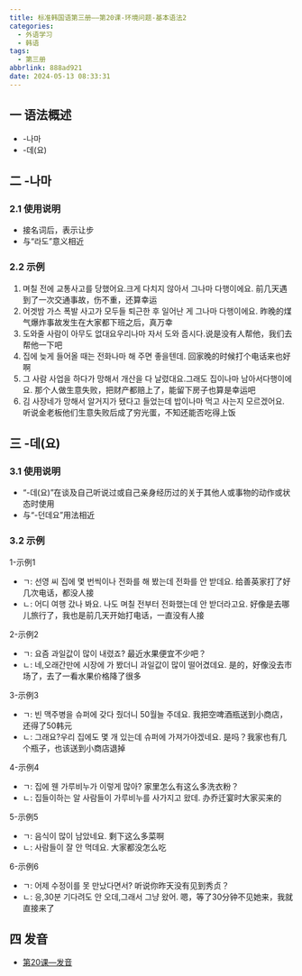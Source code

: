 ```yaml
---
title: 标准韩国语第三册——第20课-环境问题-基本语法2
categories:
  - 外语学习
  - 韩语
tags:
  - 第三册
abbrlink: 888ad921
date: 2024-05-13 08:33:31
---
```

## 一 语法概述

* -나마
* -데(요)

<!--more-->

## 二 -나마

### 2.1 使用说明

* 接名词后，表示让步
* 与“라도”意义相近

### 2.2 示例

1. 며칠 전에 교통사고를 당했어요.크게 다치지 않아서 그나마 다행이에요. 前几天遇到了一次交通事故，伤不重，还算幸运
2. 어겟밤 가스 폭발 사고가 모두들 퇴근한 후 일어난 게 그나마 다행이에요. 昨晚的煤气爆炸事故发生在大家都下班之后，真万幸
3. 도와줄 사람이 아무도 없대요우리나마 자서 도와 줍시다.说是没有人帮他，我们去帮他一下吧
4. 집에 늦게 들어올 때는 전화나마 해 주면 좋을텐데. 回家晚的时候打个电话来也好啊
5. 그 사람 사업을 하다가 망해서 개산을 다 날렸대요.그래도 집이나마 남아서다행이에요. 那个人做生意失败，把财产都赔上了，能留下房子也算是幸运吧
6. 김 사장네가 망해서 알거지가 됐다고 들었는데 밥이나마 먹고 사는지 모르겠어요. 听说金老板他们生意失败后成了穷光蛋，不知还能否吃得上饭

## 三 -데(요)

### 3.1 使用说明

* “-데(요)”在谈及自己听说过或自己亲身经历过的关于其他人或事物的动作或状态时使用
* 与“-던데요”用法相近

### 3.2 示例

1-示例1

* ㄱ: 선영 씨 집에 몇 번씩이나 전화를 해 봤는데 전화를 안 받데요. 给善英家打了好几次电话，都没人接
* ㄴ:  어디 여행 갔나 봐요. 나도 며칠 전부터 전화했는데 안 받더라고요. 好像是去哪儿旅行了，我也是前几天开始打电话，一直没有人接

2-示例2

* ㄱ: 요즘 과일값이 많이 내렸죠? 最近水果便宜不少吧？
* ㄴ:  네,오래간만에 시장에 가 봤더니 과일값이 많이 떨어겼데요. 是的，好像没去市场了，去了一看水果价格降了很多

3-示例3

* ㄱ:  빈 맥주병을 슈퍼에 갖다 줬더니 50월늘 주데요. 我把空啤酒瓶送到小商店，还得了50韩元
* ㄴ:  그래요?우리 집에도 몇 개 있는데 슈퍼에 가져가야겠네요. 是吗？我家也有几个瓶子，也该送到小商店退掉

4-示例4

* ㄱ: 집에 웬 가루비누가 이렇게 많아? 家里怎么有这么多洗衣粉？
* ㄴ: 집들이하는 알 사람들이 가루비누를 사가지고 왔데. 办乔迁宴时大家买来的

5-示例5

* ㄱ: 음식이 많이 남았네요. 剩下这么多菜啊
* ㄴ:  사람들이 잘 안 먹데요. 大家都没怎么吃

6-示例6

* ㄱ:  어제 수정이를 못 만났다면서? 听说你昨天没有见到秀贞？
* ㄴ:  응,30분 기다려도 안 오데,그래서 그냥 왔어. 嗯，等了30分钟不见她来，我就直接来了

## 四 发音

* [第20课—发音][1]



[1]:https://biz.cli.im/Pcview?name=https%3A%2F%2Fbiz.cli.im%2Ftest%2FHQ388535%3Fcoding%3DI0eDTV%26qrurl%3Dhttp%253A%252F%252Fqr31.cn%252FI0eDTV%26gtype%3D2&time=1